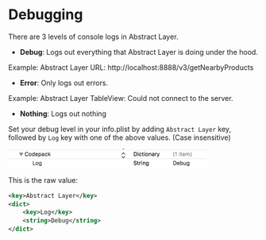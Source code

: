 # Debugging

There are 3 levels of console logs in Abstract Layer. 

* **Debug**: Logs out everything that Abstract Layer is doing under the hood. 

Example:  Abstract Layer <DEBUG> URL: http://localhost:8888/v3/getNearbyProducts

* **Error**: Only logs out errors. 

Example: Abstract Layer <ERROR> TableView: Could not connect to the server.

* **Nothing**: Logs out nothing

Set your debug level in your info.plist by adding `Abstract Layer` key, followed by `Log` key with one of the above values. (Case insensitive)

<img width="400" alt="Debug" src="/menu/debugging/attachments/debugging.png">

This is the raw value:

```xml
<key>Abstract Layer</key>
<dict>
    <key>Log</key>
    <string>Debug</string>
</dict>
```